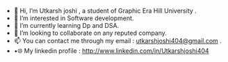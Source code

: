 - 👋 Hi, I’m Utkarsh joshi , a student of Graphic Era Hill University .
- 👀 I’m interested in Software development.
- 🌱 I’m currently learning Dp and DSA.
- 💞️ I’m looking to collaborate on any reputed company.
- 📫 You can contact me through my email : utkarshjoshi404@gmail.com .
- •🌐 My linkedin profile : http://www.linkedin.com/in/Utkarshjoshi404
